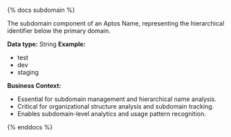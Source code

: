 {% docs subdomain %}

The subdomain component of an Aptos Name, representing the hierarchical identifier below the primary domain.

**Data type:** String
**Example:**
- test
- dev
- staging

**Business Context:**
- Essential for subdomain management and hierarchical name analysis.
- Critical for organizational structure analysis and subdomain tracking.
- Enables subdomain-level analytics and usage pattern recognition.

{% enddocs %} 
